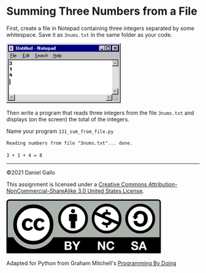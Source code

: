 # Summing Three Numbers from a File

First, create a file in Notepad containing three integers separated
by some whitespace. Save it as `3nums.txt` in the same folder
as your code.

![screenshot of integers typed in Notepad](images/3nums.png)

Then write a program that reads three integers from the file
`3nums.txt` and displays (on the screen) the total of the
integers.

Name your program `131_sum_from_file.py`

```
Reading numbers from file "3nums.txt"... done.

3 + 1 + 4 = 8

```

---


©2021 Daniel Gallo


This assignment is licensed under a
[Creative Commons Attribution-NonCommercial-ShareAlike 3.0 United States License](https://creativecommons.org/licenses/by-nc-sa/3.0/us/deed.en_US).  

![Creative Commons License](images/by-nc-sa.png)





Adapted for Python from Graham Mitchell's [Programming By Doing](https://programmingbydoing.com/)